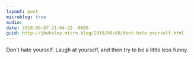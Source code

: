 ```yaml
---
layout: post
microblog: true
audio: 
date: 2018-08-07 21:04:22 -0800
guid: http://jbwhaley.micro.blog/2018/08/08/dont-hate-yourself.html
---
```

Don't hate yourself. Laugh at yourself, and then try to be a little less funny.
